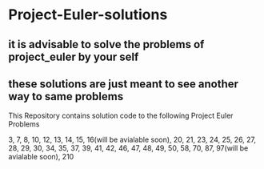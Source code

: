 # Project-Euler-solutions

## it is advisable to solve the problems of project_euler by your self
## these solutions are just meant to see another way to same problems

This Repository contains solution code to the following Project Euler Problems

3, 7, 8, 10, 12, 13, 14, 15, 16(will be avialable soon), 20, 21, 23, 24, 25, 26, 27, 28, 29, 30, 34, 35, 37, 39, 41, 42, 46, 47, 48, 49, 50, 58, 70, 87, 97(will be avialable soon), 210

